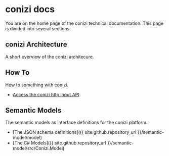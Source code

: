 # conizi docs

You are on the home page of the conizi technical documentation.
This page is divided into several sections. 

## conizi Architecture
A short overview of the conizi architecure.

## How To
How to something with conizi.

* [Access the conizi http input API](howto/howto-conizi-http-input-api.pdf)

## Semantic Models
The semantic models as interface definitions for the conizi platform.

* [The JSON schema definitions]({{  site.github.repository_url }}/semantic-model/model)
* [The C# Models]({{  site.github.repository_url }}/semantic-model/src/Conizi.Model)

